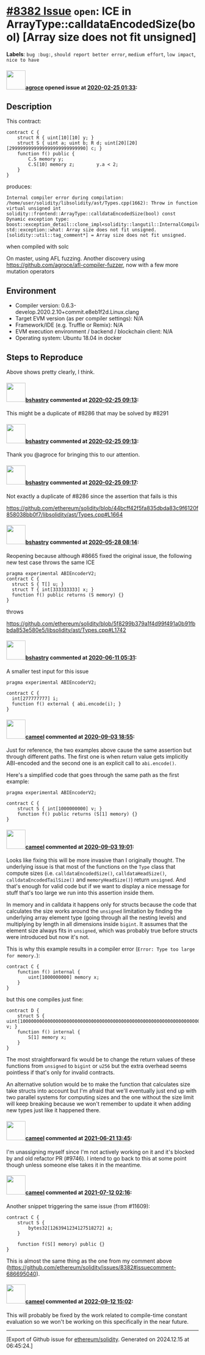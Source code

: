 # [\#8382 Issue](https://github.com/ethereum/solidity/issues/8382) `open`: ICE in ArrayType::calldataEncodedSize(bool) [Array size does not fit unsigned]
**Labels**: `bug :bug:`, `should report better error`, `medium effort`, `low impact`, `nice to have`


#### <img src="https://avatars.githubusercontent.com/u/967816?u=e15de0869a62036529220016b1729fa1a6c18b5b&v=4" width="50">[agroce](https://github.com/agroce) opened issue at [2020-02-25 01:33](https://github.com/ethereum/solidity/issues/8382):

## Description

This contract:
```solidity
contract C {
    struct R { uint[10][10] y; }
    struct S { uint a; uint b; R d; uint[20][20][2999999999999999999999999990] c; }
    function f() public {
        C.S memory y;
        C.S[10] memory z;        y.a < 2;
    }
}
```

produces:

```
Internal compiler error during compilation:
/home/user/solidity/libsolidity/ast/Types.cpp(1662): Throw in function virtual unsigned int solidity::frontend::ArrayType::calldataEncodedSize(bool) const
Dynamic exception type: boost::exception_detail::clone_impl<solidity::langutil::InternalCompilerError>
std::exception::what: Array size does not fit unsigned.
[solidity::util::tag_comment*] = Array size does not fit unsigned.
```

when compiled with solc

On master, using AFL fuzzing.  Another discovery using https://github.com/agroce/afl-compiler-fuzzer, now with a few more mutation operators

## Environment

- Compiler version:  0.6.3-develop.2020.2.10+commit.e8eb1f2d.Linux.clang
- Target EVM version (as per compiler settings): N/A
- Framework/IDE (e.g. Truffle or Remix): N/A
- EVM execution environment / backend / blockchain client: N/A
- Operating system: Ubuntu 18.04 in docker

## Steps to Reproduce

Above shows pretty clearly, I think.


#### <img src="https://avatars.githubusercontent.com/u/2388185?v=4" width="50">[bshastry](https://github.com/bshastry) commented at [2020-02-25 09:13](https://github.com/ethereum/solidity/issues/8382#issuecomment-590762400):

This might be a duplicate of #8286 that may be solved by #8291

#### <img src="https://avatars.githubusercontent.com/u/2388185?v=4" width="50">[bshastry](https://github.com/bshastry) commented at [2020-02-25 09:13](https://github.com/ethereum/solidity/issues/8382#issuecomment-590762574):

Thank you @agroce for bringing this to our attention.

#### <img src="https://avatars.githubusercontent.com/u/2388185?v=4" width="50">[bshastry](https://github.com/bshastry) commented at [2020-02-25 09:17](https://github.com/ethereum/solidity/issues/8382#issuecomment-590764689):

Not exactly a duplicate of #8286 since the assertion that fails is this

https://github.com/ethereum/solidity/blob/44bcff42f5fa835dbda83c9f6120f858038bb0f7/libsolidity/ast/Types.cpp#L1664

#### <img src="https://avatars.githubusercontent.com/u/2388185?v=4" width="50">[bshastry](https://github.com/bshastry) commented at [2020-05-28 08:14](https://github.com/ethereum/solidity/issues/8382#issuecomment-635190642):

Reopening because although #8665 fixed the original issue, the following new test case throws the same ICE

```
pragma experimental ABIEncoderV2;
contract C {
  struct S { T[] u; }
  struct T { int[333333333] x; }
  function f() public returns (S memory) {}
}
```

throws

https://github.com/ethereum/solidity/blob/5f8299b379a1f4d99f491a0b91fbbda853e580e5/libsolidity/ast/Types.cpp#L1742

#### <img src="https://avatars.githubusercontent.com/u/2388185?v=4" width="50">[bshastry](https://github.com/bshastry) commented at [2020-06-11 05:31](https://github.com/ethereum/solidity/issues/8382#issuecomment-642417741):

A smaller test input for this issue

```
pragma experimental ABIEncoderV2;

contract C {
  int[277777777] i;
  function f() external { abi.encode(i); }
}
```

#### <img src="https://avatars.githubusercontent.com/u/137030?v=4" width="50">[cameel](https://github.com/cameel) commented at [2020-09-03 18:55](https://github.com/ethereum/solidity/issues/8382#issuecomment-686695040):

Just for reference, the two examples above cause the same assertion but through different paths. The first one is when return value gets implicitly ABI-encoded and the second one is an explicit call to `abi.encode()`.

Here's a simplified code that goes through the same path as the first example:
```solidity
pragma experimental ABIEncoderV2;

contract C {
    struct S { int[1000000000] v; }
    function f() public returns (S[1] memory) {}
}
```

#### <img src="https://avatars.githubusercontent.com/u/137030?v=4" width="50">[cameel](https://github.com/cameel) commented at [2020-09-03 19:01](https://github.com/ethereum/solidity/issues/8382#issuecomment-686697700):

Looks like fixing this will be more invasive than I originally thought. The underlying issue is that most of the functions on the `Type` class that compute sizes (i.e. `calldataEncodedSize()`, `calldataHeadSize()`, `calldataEncodedTailSize()` and `memoryHeadSize()`) return `unsigned`. And that's enough for valid code but if we want to display a nice message for stuff that's too large we run into this assertion inside them.

In memory and in calldata it happens only for structs because the code that calculates the size works around the `unsigned` limitation by finding the underlying array element type (going through all the nesting levels) and multiplying by length in all dimensions inside `bigint`. It assumes that the element size always fits in `unsigned`, which was probably true before structs were introduced but now it's not.

This is why this example results in a compiler error (`Error: Type too large for memory.`):
```solidity
contract C {
    function f() internal {
        uint[1000000000] memory x;
    }
}
```
but this one compiles just fine:
```solidity
contract D {
    struct S { uint[1000000000000000000000000000000000000000000000000000000000000000000] v; }
    function f() internal {
        S[1] memory x;
    }
}
```

The most straightforward fix would be to change the return values of these functions from `unsigned` to `bigint` or `u256` but the extra overhead seems pointless if that's only for invalid contracts.

An alternative solution would be to make the function that calculates size take structs into account but I'm afraid that we'll eventually just end up with two parallel systems for computing sizes and the one without the size limit will keep breaking because we won't remember to update it when adding new types just like it happened there.

#### <img src="https://avatars.githubusercontent.com/u/137030?v=4" width="50">[cameel](https://github.com/cameel) commented at [2021-06-21 13:45](https://github.com/ethereum/solidity/issues/8382#issuecomment-865045292):

I'm unassigning myself since I'm not actively working on it and it's blocked by and old refactor PR (#9746). I intend to go back to this at some point though unless someone else takes it in the meantime.

#### <img src="https://avatars.githubusercontent.com/u/137030?v=4" width="50">[cameel](https://github.com/cameel) commented at [2021-07-12 02:16](https://github.com/ethereum/solidity/issues/8382#issuecomment-877920103):

Another snippet triggering the same issue (from #11609):
```solidity
contract C {
    struct S {
        bytes32[1263941234127518272] a;
    }

    function f(S[] memory) public {}
}
```

This is almost the same thing as the one from my comment above (https://github.com/ethereum/solidity/issues/8382#issuecomment-686695040).

#### <img src="https://avatars.githubusercontent.com/u/137030?v=4" width="50">[cameel](https://github.com/cameel) commented at [2022-09-12 15:02](https://github.com/ethereum/solidity/issues/8382#issuecomment-1243875060):

This will probably be fixed by the work related to compile-time constant evaluation so we won't be working on this specifically in the near future.


-------------------------------------------------------------------------------



[Export of Github issue for [ethereum/solidity](https://github.com/ethereum/solidity). Generated on 2024.12.15 at 06:45:24.]
